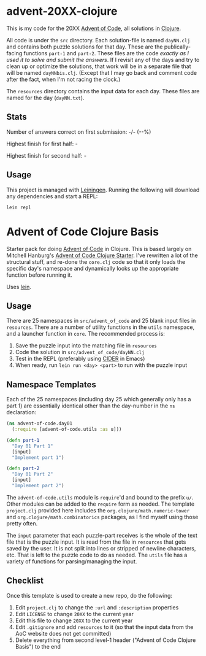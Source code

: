 # advent-20XX-clojure

This is my code for the 20XX [Advent of Code](https://adventofcode.com/20XX),
all solutions in [Clojure](https://clojure.org/).

All code is under the `src` directory. Each solution-file is named `dayNN.clj`
and contains both puzzle solutions for that day. These are the
publically-facing functions `part-1` and `part-2`. These files are the code
*exactly as I used it to solve and submit the answers*. If I revisit any of the
days and try to clean up or optimize the solutions, that work will be in a
separate file that will be named `dayNNbis.clj`. (Except that I may go back and
comment code after the fact, when I'm not racing the clock.)

The `resources` directory contains the input data for each day. These files are
named for the day (`dayNN.txt`).

## Stats

Number of answers correct on first submission: -/- (--%)

Highest finish for first half: -

Highest finish for second half: -

## Usage

This project is managed with [Leiningen](https://leiningen.org/). Running the
following will download any dependencies and start a REPL:

```
lein repl
```

# Advent of Code Clojure Basis

Starter pack for doing [Advent of Code](https://www.adventofcode.com) in
Clojure. This is based largely on Mitchell Hanburg's [Advent of Code
Clojure Starter](https://github.com/mhanberg/advent-of-code-clojure-starter).
I've rewritten a lot of the structural stuff, and re-done the `core.clj` code
so that it only loads the specific day's namespace and dynamically looks up the
appropriate function before running it.

Uses [lein](https://github.com/technomancy/leiningen).

## Usage

There are 25 namespaces in `src/advent_of_code` and 25 blank input files in
`resources`. There are a number of utility functions in the `utils` namespace,
and a launcher function in `core`. The recommended process is:

1. Save the puzzle input into the matching file in `resources`
1. Code the solution in `src/advent_of_code/dayNN.clj`
1. Test in the REPL (preferably using [CIDER](https://cider.mx/) in Emacs)
1. When ready, run `lein run <day> <part>` to run with the puzzle input

## Namespace Templates

Each of the 25 namespaces (including day 25 which generally only has a part 1)
are essentially identical other than the day-number in the `ns` declaration:

```clojure
(ns advent-of-code.day01
  (:require [advent-of-code.utils :as u]))

(defn part-1
  "Day 01 Part 1"
  [input]
  "Implement part 1")

(defn part-2
  "Day 01 Part 2"
  [input]
  "Implement part 2")
```

The `advent-of-code.utils` module is `require`'d and bound to the prefix `u/`.
Other modules can be added to the `require` form as needed. The template
`project.clj` provided here includes the `org.clojure/math.numeric-tower` and
`org.clojure/math.combinatorics` packages, as I find myself using those pretty
often.

The `input` parameter that each puzzle-part receives is the whole of the text
file that is the puzzle input. It is read from the file in `resources` that
gets saved by the user. It is not split into lines or stripped of newline
characters, etc. That is left to the puzzle code to do as needed. The `utils`
file has a variety of functions for parsing/managing the input.

## Checklist

Once this template is used to create a new repo, do the following:

1. Edit `project.clj` to change the `:url` and `:description` properties
2. Edit `LICENSE` to change `20XX` to the current year
3. Edit this file to change `20XX` to the current year
4. Edit `.gitignore` and add `resources` to it (so that the input data from the
   AoC website does not get committed)
5. Delete everything from second level-1 header ("Advent of Code Clojure Basis")
   to the end
